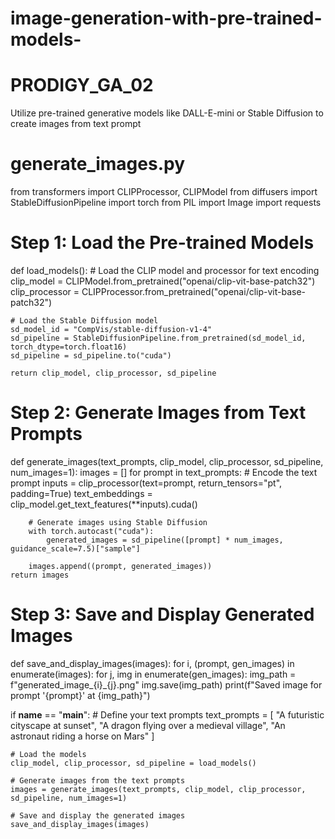 # image-generation-with-pre-trained-models-
# PRODIGY_GA_02
Utilize pre-trained generative models like DALL-E-mini or Stable Diffusion to create images from text prompt
# generate_images.py

from transformers import CLIPProcessor, CLIPModel
from diffusers import StableDiffusionPipeline
import torch
from PIL import Image
import requests

# Step 1: Load the Pre-trained Models
def load_models():
    # Load the CLIP model and processor for text encoding
    clip_model = CLIPModel.from_pretrained("openai/clip-vit-base-patch32")
    clip_processor = CLIPProcessor.from_pretrained("openai/clip-vit-base-patch32")
    
    # Load the Stable Diffusion model
    sd_model_id = "CompVis/stable-diffusion-v1-4"
    sd_pipeline = StableDiffusionPipeline.from_pretrained(sd_model_id, torch_dtype=torch.float16)
    sd_pipeline = sd_pipeline.to("cuda")
    
    return clip_model, clip_processor, sd_pipeline

# Step 2: Generate Images from Text Prompts
def generate_images(text_prompts, clip_model, clip_processor, sd_pipeline, num_images=1):
    images = []
    for prompt in text_prompts:
        # Encode the text prompt
        inputs = clip_processor(text=prompt, return_tensors="pt", padding=True)
        text_embeddings = clip_model.get_text_features(**inputs).cuda()
        
        # Generate images using Stable Diffusion
        with torch.autocast("cuda"):
            generated_images = sd_pipeline([prompt] * num_images, guidance_scale=7.5)["sample"]
        
        images.append((prompt, generated_images))
    return images

# Step 3: Save and Display Generated Images
def save_and_display_images(images):
    for i, (prompt, gen_images) in enumerate(images):
        for j, img in enumerate(gen_images):
            img_path = f"generated_image_{i}_{j}.png"
            img.save(img_path)
            print(f"Saved image for prompt '{prompt}' at {img_path}")

if __name__ == "__main__":
    # Define your text prompts
    text_prompts = [
        "A futuristic cityscape at sunset",
        "A dragon flying over a medieval village",
        "An astronaut riding a horse on Mars"
    ]

    # Load the models
    clip_model, clip_processor, sd_pipeline = load_models()

    # Generate images from the text prompts
    images = generate_images(text_prompts, clip_model, clip_processor, sd_pipeline, num_images=1)

    # Save and display the generated images
    save_and_display_images(images)
